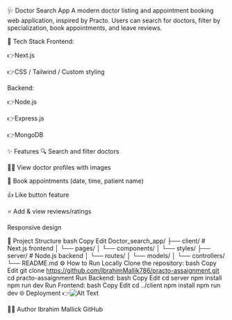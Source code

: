 🩺 Doctor Search App
A modern doctor listing and appointment booking web application, inspired by Practo. Users can search for doctors, filter by specialization, book appointments, and leave reviews.

🚀 Tech Stack
Frontend:

👉Next.js

👉CSS / Tailwind / Custom styling


Backend:

👉Node.js

👉Express.js

👉MongoDB 

✨ Features
🔍 Search and filter doctors

👨‍⚕️ View doctor profiles with images

📅 Book appointments (date, time, patient name)

👍 Like button feature

⭐ Add & view reviews/ratings

Responsive design

📁 Project Structure
bash
Copy
Edit
Doctor_search_app/
├── client/       # Next.js frontend
│   └── pages/
│   └── components/
│   └── styles/
├── server/       # Node.js backend
│   └── routes/
│   └── models/
│   └── controllers/
└── README.md
⚙️ How to Run Locally
Clone the repository:
bash
Copy
Edit
git clone https://github.com/IbrahimMallik786/practo-assaignment.git
cd practo-assaignment
Run Backend:
bash
Copy
Edit
cd server
npm install
npm run dev
Run Frontend:
bash
Copy
Edit
cd ../client
npm install
npm run dev
🌐 Deployment
👉![Alt Text](image-link)


🙋‍♂️ Author
Ibrahim Mallick
GitHub

